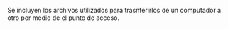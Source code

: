 Se incluyen los archivos utilizados para trasnferirlos de un computador a otro por medio de el punto de acceso.
